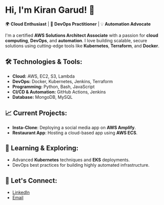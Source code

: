 
# Hi, I'm Kiran Garud! 👋

🌍 **Cloud Enthusiast** | 🚀 **DevOps Practitioner** | 💡 **Automation Advocate**

I'm a certified **AWS Solutions Architect Associate** with a passion for **cloud computing**, **DevOps**, and **automation**. I love building scalable, secure solutions using cutting-edge tools like **Kubernetes**, **Terraform**, and **Docker**. 

## 🛠️ Technologies & Tools:
- **Cloud:** AWS, EC2, S3, Lambda
- **DevOps:** Docker, Kubernetes, Jenkins, Terraform
- **Programming:** Python, Bash, JavaScript
- **CI/CD & Automation:** GitHub Actions, Jenkins
- **Database:** MongoDB, MySQL

## 📈 Current Projects:
- **Insta-Clone**: Deploying a social media app on **AWS Amplify**.
- **Restaurant App**: Hosting a cloud-based app using **AWS ECS**.

## 🌱 Learning & Exploring:
- Advanced **Kubernetes** techniques and **EKS** deployments.
- DevOps best practices for building highly automated infrastructure.

## 💬 Let's Connect:
- [LinkedIn](https://www.linkedin.com/in/kiran-garud-ab4674205?lipi=urn%3Ali%3Apage%3Ad_flagship3_profile_view_base_contact_details%3B%2Fh7peuHPRaaCT14pOCwgPQ%3D%3D)
- [Email](kgarud30@gmail.com)
